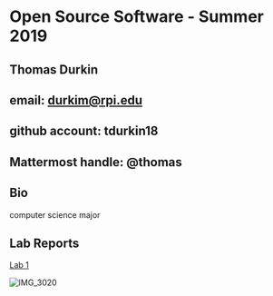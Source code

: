 # Open Source Software - Summer 2019
## Thomas Durkin
## email: durkim@rpi.edu
## github account: tdurkin18
## Mattermost handle: @thomas

## Bio
computer science major

## Lab Reports
[Lab 1](lab1/lab01.md)

![IMG_3020](https://user-images.githubusercontent.com/47041789/58338611-0e8cce80-7e16-11e9-9d6c-859298645da0.jpg)

